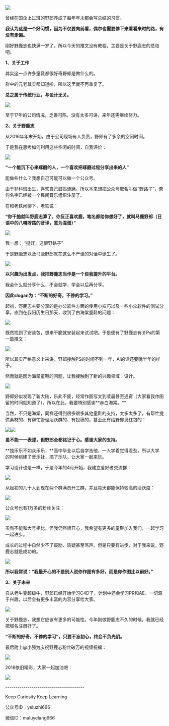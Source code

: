 ![](https://pic4.zhimg.com/v2-0d2fffce55ae7642696670bbc35bb4ff_r.jpg)

曾经在国企上过班的野郎养成了每年年末都会写总结的习惯。

**我认为这是一个好习惯，因为不仅要向前看，偶尔也需要停下来看看来时的路，有没有走偏。**

刚好野鹿志也快满一岁了，所以今天的推文没有教程，主要是关于野鹿志的总结吧。

**1、关于工作**

其实这一点许多童鞋都很好奇野郎是做什么的。

群中的元老其实都知道啦，所以这里就不再重复了。

**总之属于传统行业，与设计无关。**

![](https://pic2.zhimg.com/v2-f676abd1eb14626cb6590f5791b885f5_r.jpg)

至于17年的公司情况，乏善可陈，没有太多可讲，来年还需继续努力。

**2、关于野鹿志**

从2016年年末开始，由于公司现场有人负责，野郎有了多余的空闲时间。

于是我在思考如何利用这些空闲的时间，自我评价：

![](https://pic3.zhimg.com/v2-e54f13714c44fc7e29695f9275306562_r.jpg)

**“一个能沉下心来琢磨的人，一个喜欢把琢磨过程分享出来的人”**

能做些什么？我想自己可能可以做一个公众号。

由于非科班出生，喜欢自己鼓捣琢磨。所以本来想把公众号取名叫做“野路子”，奈何名字已经被一个民间音乐组织注册了。

在和老铁闲聊下，老铁说：

**“你干脆就叫野鹿志算了，你反正喜欢鹿，笔名都给你想好了，就叫马鹿野郎（日语中的八嘎呀路的音译，意为混蛋）”**

![](https://pic1.zhimg.com/v2-f04bf66c0137145e79944b1a66197994_r.jpg)

我一想： “挺好，这很野路子”

于是野鹿志以及马鹿野郎就在这么不严谨的对话中诞生了。

![](https://pic3.zhimg.com/v2-f6240afe20bd36c4bf4efa0c61073412_r.jpg)

**以兴趣为出发点，我把野鹿志当作是一个自我提升的平台。**

我会什么就分享什么，不会就学，学会以后再分享。

**因此slogan为：“不断的好奇，不停的学习。”**

起初，野鹿志主要分享的是办公软件方面的使用小技巧以及一些小众软件的测试分享。直到在我阳历生日那天，收到了白海棠童鞋的问题：

![](https://pic4.zhimg.com/v2-c3a7b7d0679a4537cc65d10018bcb00b_r.jpg)

既然找到了安装包，想来干脆就安装起来试试吧。于是便有了野鹿志有关Ps的第一篇推文：

![](https://pic4.zhimg.com/v2-f75adae06cff773cc574dfc985807b4f_r.jpg)

所以其实严格意义上来讲，野郎接触PS的时间不到一年，AI的话还要晚半年的样子。

然而就是因为海棠童鞋的问题，让我接触到了新的兴趣领域：设计。

![](https://pic2.zhimg.com/v2-36a11513cd7ef28a6bdc1b84000ab4d5_r.jpg)

野郎好似发现了新大陆，乐此不疲，经常作图写文到凌晨甚至通宵（大家看我作图留的时间就知道了）。所以在此，我要特别感谢**@白海棠。**

当然，不只是海棠，同样还得到很多很多其他童鞋的支持，太多太多了，有帮忙提供素材的、有帮忙管理活跃群的、有投稿的，甚至还有给野郎发红包的：

![](https://pic4.zhimg.com/v2-ee824aabe90334d00664420336db69eb_r.jpg)![](https://pic2.zhimg.com/v2-ae1414921f0c63e808e3056f1305031d_r.jpg)

**虽不能一一表述，但野郎全都铭记于心。感谢大家的支持。**

**独乐乐不如众乐乐，**高中毕业以后自学吉他，一人学着觉得没劲，所以大学的时候组建了音乐社，搞了乐队，让大家一起来玩。

学习设计也是一样，于是今年的4月开始，我建立爱好者交流群：

![](https://pic2.zhimg.com/v2-769c907ec3f8ac5f5051c5c8ccef1165_r.jpg)

从起初的几十人到现在两个群满员开三群，并且每天都能保持较高的活跃度：

![](https://pic4.zhimg.com/v2-a7bea3b617f80575f72e515d463e9507_r.jpg)

公众号也有1万多的粉丝关注：

![](https://pic3.zhimg.com/v2-1541d118ad7d1c764fafb64a916e465e_r.jpg)

虽然不能和大号相比，但我仍然很开心，我希望有更多的童鞋加入我们，一起学习一起进步。

成长的过程中自然少不了鼓励、质疑甚至骂声。但是只要有进步，对于我来说，野鹿志就是成功的。

![](https://pic3.zhimg.com/v2-6cbe2a7f160f207a9a78ea86b4fa5796_r.jpg)

**所以我常说：“我最开心的不是别人说你作图有多好，而是你作图比以前好。”**

**3、关于未来**

自从老牛变超级牛，野郎已经开始学习C4D了，计划中还会学习PR和AE。一切源于兴趣，以后会有更多丰富的内容分享给大家。

![](https://pic4.zhimg.com/v2-bc36619eed1c8524596ea2108a351f0f_r.jpg)

关于野鹿志，我想它应该有更多的可能性。今年刚做野鹿志不久的时候，我就已经把域名注册好了。

**“不断的好奇，不停的学习”，只要不忘初心，终会不负光阴。**

最后附上@小强为庆祝野鹿志粉丝破万的视频祝福：

[![](https://pic4.zhimg.com/80/v2-806e155e3c9377abcce10c64b8846957_b.jpg)](https://link.zhihu.com/?target=https%3A//www.zhihu.com/video/930894240091766784)

2018依旧精彩，大家一起加油吧：

![](https://pic4.zhimg.com/v2-8e205a2f90d788b9535f0bbce5d6f89f_r.jpg)

\---------------------------------------

Keep Curiosity Keep Learning

公众号ID：yeluzhi666

微信ID：maluyelang666